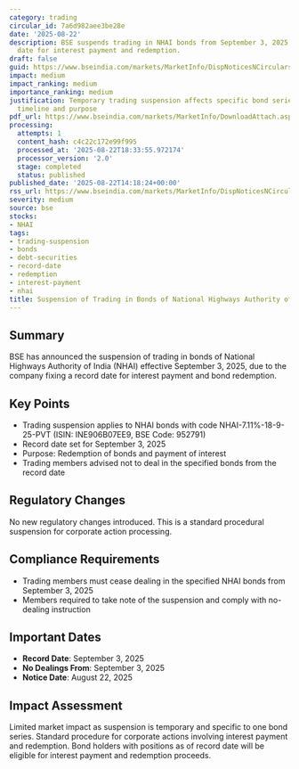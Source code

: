 ```yaml
---
category: trading
circular_id: 7a6d982aee3be28e
date: '2025-08-22'
description: BSE suspends trading in NHAI bonds from September 3, 2025 due to record
  date for interest payment and redemption.
draft: false
guid: https://www.bseindia.com/markets/MarketInfo/DispNoticesNCirculars.aspx?Noticeid={5C6BD3C2-0C00-4A04-9B5C-32E53552464B}&noticeno=20250822-63&dt=08/22/2025&icount=63&totcount=86&flag=0
impact: medium
impact_ranking: medium
importance_ranking: medium
justification: Temporary trading suspension affects specific bond series with clear
  timeline and purpose
pdf_url: https://www.bseindia.com/markets/MarketInfo/DownloadAttach.aspx?id=20250822-63&attachedId=
processing:
  attempts: 1
  content_hash: c4c22c172e99f995
  processed_at: '2025-08-22T18:33:55.972174'
  processor_version: '2.0'
  stage: completed
  status: published
published_date: '2025-08-22T14:18:24+00:00'
rss_url: https://www.bseindia.com/markets/MarketInfo/DispNoticesNCirculars.aspx?Noticeid={5C6BD3C2-0C00-4A04-9B5C-32E53552464B}&noticeno=20250822-63&dt=08/22/2025&icount=63&totcount=86&flag=0
severity: medium
source: bse
stocks:
- NHAI
tags:
- trading-suspension
- bonds
- debt-securities
- record-date
- redemption
- interest-payment
- nhai
title: Suspension of Trading in Bonds of National Highways Authority of India
---
```


## Summary

BSE has announced the suspension of trading in bonds of National Highways Authority of India (NHAI) effective September 3, 2025, due to the company fixing a record date for interest payment and bond redemption.

## Key Points

- Trading suspension applies to NHAI bonds with code NHAI-7.11%-18-9-25-PVT (ISIN: INE906B07EE9, BSE Code: 952791)
- Record date set for September 3, 2025
- Purpose: Redemption of bonds and payment of interest
- Trading members advised not to deal in the specified bonds from the record date

## Regulatory Changes

No new regulatory changes introduced. This is a standard procedural suspension for corporate action processing.

## Compliance Requirements

- Trading members must cease dealing in the specified NHAI bonds from September 3, 2025
- Members required to take note of the suspension and comply with no-dealing instruction

## Important Dates

- **Record Date**: September 3, 2025
- **No Dealings From**: September 3, 2025
- **Notice Date**: August 22, 2025

## Impact Assessment

Limited market impact as suspension is temporary and specific to one bond series. Standard procedure for corporate actions involving interest payment and redemption. Bond holders with positions as of record date will be eligible for interest payment and redemption proceeds.